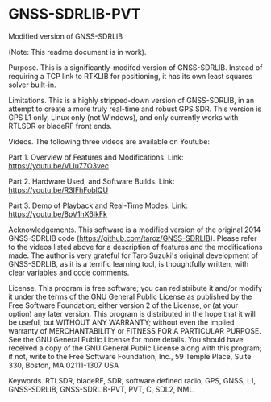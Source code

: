 # GNSS-SDRLIB-PVT
Modified version of GNSS-SDRLIB

(Note: This readme document is in work).

Purpose. This is a significantly-modifed version of GNSS-SDRLIB. Instead of requiring a TCP link to RTKLIB for positioning, it has its own least squares solver built-in. 

Limitations. This is a highly stripped-down version of GNSS-SDRLIB, in an attempt to create a more truly real-time and robust GPS SDR. This version is GPS L1 only, Linux only (not Windows), and only currently works with RTLSDR or bladeRF front ends.

Videos. The following three videos are available on Youtube:

Part 1. Overview of Features and Modifications. Link: https://youtu.be/VLlu77O3vec

Part 2. Hardware Used, and Software Builds. Link: https://youtu.be/R3IFhFoblQU 

Part 3. Demo of Playback and Real-Time Modes. Link: https://youtu.be/8pV1hX6IkFk 

Acknowledgements. This software is a modified version of the original 2014 GNSS-SDRLIB code (https://github.com/taroz/GNSS-SDRLIB). Please refer to the videos listed above for a description of features and the modifications made. The author is very grateful for Taro Suzuki's original development of GNSS-SDRLIB, as it is a terrific learning tool, is thoughtfully written, with clear variables and code comments. 

License. This program is free software; you can redistribute it and/or modify it under the terms of the GNU General Public License as published by the Free Software Foundation; either version 2 of the License, or (at your option) any later version. This program is distributed in the hope that it will be useful, but WITHOUT ANY WARRANTY; without even the implied warranty of MERCHANTABILITY or FITNESS FOR A PARTICULAR PURPOSE. See the GNU General Public License for more details. You should have received a copy of the GNU General Public License along with this program; if not, write to the Free Software Foundation, Inc., 59 Temple Place, Suite 330, Boston, MA 02111-1307 USA

Keywords. RTLSDR, bladeRF, SDR, software defined radio, GPS, GNSS, L1, GNSS-SDRLIB, GNSS-SDRLIB-PVT, PVT, C, SDL2, NML.

